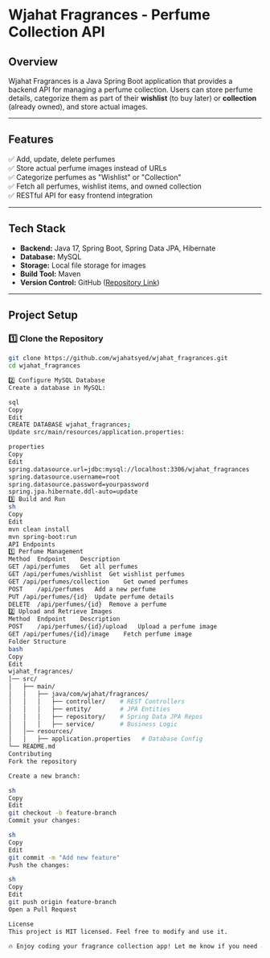 # Wjahat Fragrances - Perfume Collection API

## Overview
Wjahat Fragrances is a Java Spring Boot application that provides a backend API for managing a perfume collection. Users can store perfume details, categorize them as part of their **wishlist** (to buy later) or **collection** (already owned), and store actual images.

---

## Features
✅ Add, update, delete perfumes  
✅ Store actual perfume images instead of URLs  
✅ Categorize perfumes as "Wishlist" or "Collection"  
✅ Fetch all perfumes, wishlist items, and owned collection  
✅ RESTful API for easy frontend integration  

---

## Tech Stack
- **Backend:** Java 17, Spring Boot, Spring Data JPA, Hibernate  
- **Database:** MySQL  
- **Storage:** Local file storage for images  
- **Build Tool:** Maven  
- **Version Control:** GitHub ([Repository Link](https://github.com/wjahatsyed/wjahat_fragrances))  

---

## Project Setup

### 1️⃣ Clone the Repository
```sh
git clone https://github.com/wjahatsyed/wjahat_fragrances.git
cd wjahat_fragrances

2️⃣ Configure MySQL Database
Create a database in MySQL:

sql
Copy
Edit
CREATE DATABASE wjahat_fragrances;
Update src/main/resources/application.properties:

properties
Copy
Edit
spring.datasource.url=jdbc:mysql://localhost:3306/wjahat_fragrances
spring.datasource.username=root
spring.datasource.password=yourpassword
spring.jpa.hibernate.ddl-auto=update
3️⃣ Build and Run
sh
Copy
Edit
mvn clean install
mvn spring-boot:run
API Endpoints
1️⃣ Perfume Management
Method	Endpoint	Description
GET	/api/perfumes	Get all perfumes
GET	/api/perfumes/wishlist	Get wishlist perfumes
GET	/api/perfumes/collection	Get owned perfumes
POST	/api/perfumes	Add a new perfume
PUT	/api/perfumes/{id}	Update perfume details
DELETE	/api/perfumes/{id}	Remove a perfume
2️⃣ Upload and Retrieve Images
Method	Endpoint	Description
POST	/api/perfumes/{id}/upload	Upload a perfume image
GET	/api/perfumes/{id}/image	Fetch perfume image
Folder Structure
bash
Copy
Edit
wjahat_fragrances/
│── src/
│   ├── main/
│   │   ├── java/com/wjahat/fragrances/
│   │   │   ├── controller/    # REST Controllers
│   │   │   ├── entity/        # JPA Entities
│   │   │   ├── repository/    # Spring Data JPA Repos
│   │   │   ├── service/       # Business Logic
│   │── resources/
│   │   ├── application.properties   # Database Config
└── README.md
Contributing
Fork the repository

Create a new branch:

sh
Copy
Edit
git checkout -b feature-branch
Commit your changes:

sh
Copy
Edit
git commit -m "Add new feature"
Push the changes:

sh
Copy
Edit
git push origin feature-branch
Open a Pull Request

License
This project is MIT licensed. Feel free to modify and use it.

🔥 Enjoy coding your fragrance collection app! Let me know if you need any modifications. 🚀
